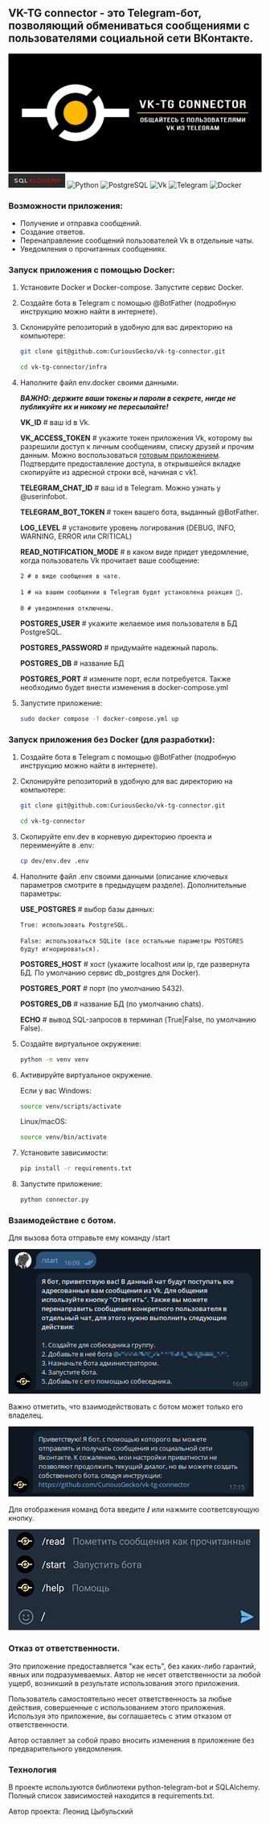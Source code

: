 ## VK-TG connector - это Telegram-бот, позволяющий обмениваться сообщениями с пользователями социальной сети ВКонтакте.

![head.jpg](images%2Fgithub%2Fhead.jpg)
![Alchemy](images%2Fgithub%2Falchemy_badge.png)
![Python](https://img.shields.io/badge/Python-14354C?style=for-the-badge&logo=python&logoColor=white)
![PostgreSQL](https://img.shields.io/badge/PostgreSQL-316192?style=for-the-badge&logo=postgresql&logoColor=white)
![Vk](https://img.shields.io/badge/вконтакте-%232E87FB.svg?&style=for-the-badge&logo=vk&logoColor=white)
![Telegram](https://img.shields.io/badge/Telegram-2CA5E0?style=for-the-badge&logo=telegram&logoColor=white)
![Docker](https://img.shields.io/badge/docker-%230db7ed.svg?style=for-the-badge&logo=docker&logoColor=white)

### Возможности приложения:

- Получение и отправка сообщений.
- Создание ответов.
- Перенаправление сообщений пользователей Vk в отдельные чаты.
- Уведомления о прочитанных сообщениях.

### Запуск приложения с помощью Docker:

1. Установите Docker и Docker-compose. Запустите сервис Docker.

2. Создайте бота в Telegram с помощью @BotFather (подробную инструкцию можно найти в интернете).

3. Склонируйте репозиторий в удобную для вас директорию на компьютере:

    ```bash
    git clone git@github.com:CuriousGecko/vk-tg-connector.git
    ```

    ```bash
    cd vk-tg-connector/infra
    ```

4. Наполните файл env.docker своими данными.

   _**ВАЖНО: держите ваши токены и пароли в секрете, нигде не публикуйте их и никому не пересылайте!**_

   **VK_ID** # ваш id в Vk.

   **VK_ACCESS_TOKEN** # укажите токен приложения Vk, которому вы разрешили доступ к личным сообщениям, списку друзей и прочим данным. Можно воспользоваться [готовым приложением](https://oauth.vk.com/authorize?client_id=2685278&scope=1073737727&redirect_uri=https://api.vk.com/blank.html&display=page&response_type=token&revoke=1). Подтвердите предоставление доступа, в открывшейся вкладке скопируйте из адресной строки всё, начиная с vk1.
   
   **TELEGRAM_CHAT_ID** # ваш id в Telegram. Можно узнать у @userinfobot.

   **TELEGRAM_BOT_TOKEN** # токен вашего бота, выданный @BotFather.

   **LOG_LEVEL** # установите уровень логирования (DEBUG, INFO, WARNING, ERROR или CRITICAL)
   
   **READ_NOTIFICATION_MODE** # в каком виде придет уведомление, когда пользователь Vk прочитает ваше сообщение:

   ```
   2 # в виде сообщения в чате.

   1 # на вашем сообщении в Telegram будет установлена реакция 👀.

   0 # уведомления отключены.
   ```
   
   **POSTGRES_USER** # укажите желаемое имя пользователя в БД PostgreSQL.

   **POSTGRES_PASSWORD** # придумайте надежный пароль.

   **POSTGRES_DB** # название БД

   **POSTGRES_PORT** # измените порт, если потребуется. Также необходимо будет внести изменения в docker-compose.yml

5. Запустите приложение:

    ```bash
    sudo docker compose -f docker-compose.yml up
    ```

### Запуск приложения без Docker (для разработки):

1. Создайте бота в Telegram с помощью @BotFather (подробную инструкцию можно найти в интернете).
   
2. Склонируйте репозиторий в удобную для вас директорию на компьютере:

    ```bash
    git clone git@github.com:CuriousGecko/vk-tg-connector.git
    ```

    ```bash
    cd vk-tg-connector
    ```

3. Скопируйте env.dev в корневую директорию проекта и переименуйте в .env:
   
   ```bash
   cp dev/env.dev .env
   ```

4. Наполните файл .env своими данными (описание ключевых параметров смотрите в предыдущем разделе). Дополнительные параметры:

   **USE_POSTGRES** # выбор базы данных:

   ```
   True: использовать PostgreSQL.

   False: использоваться SQLite (все остальные параметры POSTGRES будут игнорироваться).
   ```

   **POSTGRES_HOST** # хост (укажите localhost или ip, где развернута БД. По умолчанию сервис db_postgres для Docker).

   **POSTGRES_PORT** # порт (по умолчанию 5432).

   **POSTGRES_DB** # название БД (по умолчанию chats).

   **ECHO** # вывод SQL-запросов в терминал (True|False, по умолчанию False).

5. Создайте виртуальное окружение:

   ```bash
   python -m venv venv
   ```
   
6. Активируйте виртуальное окружение.

   Если у вас Windows:

   ```bash
   source venv/scripts/activate
   ```

   Linux/macOS:

   ```bash
   source venv/bin/activate
   ```

7. Установите зависимости:

   ```bash
   pip install -r requirements.txt
   ```

8. Запустите приложение:

   ```bash
   python connector.py
   ```
   
### Взаимодействие с ботом.

Для вызова бота отправьте ему команду /start

![screen_start.png](images%2Fgithub%2Fscreen_start.png)

Важно отметить, что взаимодействовать с ботом может только его владелец.

![screen_access_denied.png](images%2Fgithub%2Fscreen_access_denied.png)

Для отображения команд бота введите **/** или нажмите соответсвующую кнопку.

![screen_commands.png](images%2Fgithub%2Fscreen_commands.jpg)

### Отказ от ответственности.

Это приложение предоставляется "как есть", без каких-либо гарантий, явных или подразумеваемых. Автор не несет ответственности за любой ущерб, возникший в результате использования этого приложения.

Пользователь самостоятельно несет ответственность за любые действия, совершенные с использованием этого приложения. Используя это приложение, вы соглашаетесь с этим отказом от ответственности.

Автор оставляет за собой право вносить изменения в приложение без предварительного уведомления.

### Технология
В проекте используются библиотеки python-telegram-bot и SQLAlchemy.
Полный список зависимостей находится в requirements.txt.

Автор проекта: Леонид Цыбульский
